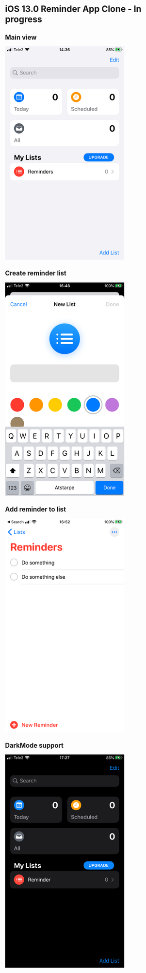# iOS 13.0 Reminder App Clone - In progress

## Main view
<img src="Screenshots/img1.png" height="700" alt="">

## Create reminder list
<img src="Screenshots/img2.png" height="700" alt="">

## Add reminder to list
<img src="Screenshots/img3.png" height="700" alt="">

## DarkMode support
<img src="Screenshots/img4.png" height="700" alt="">
